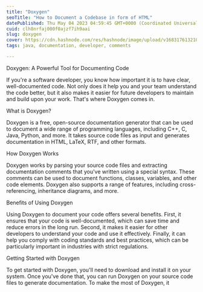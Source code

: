 ```yaml
---
title: "Doxygen"
seoTitle: "How to Document a Codebase in form of HTML"
datePublished: Thu May 04 2023 04:59:45 GMT+0000 (Coordinated Universal Time)
cuid: clh8nrfaj000f0ajzf7ih9aai
slug: doxygen
cover: https://cdn.hashnode.com/res/hashnode/image/upload/v1683176132107/24d466d2-5ec6-4a6d-8291-f782c3db1f20.png
tags: java, documentation, developer, comments

---
```


Doxygen: A Powerful Tool for Documenting Code

If you're a software developer, you know how important it is to have clear, well-documented code. Not only does it help you and your team understand the code better, but it also makes it easier for future developers to maintain and build upon your work. That's where Doxygen comes in.

What is Doxygen?

Doxygen is a free, open-source documentation generator that can be used to document a wide range of programming languages, including C++, C, Java, Python, and more. It takes source code files as input and generates documentation in HTML, LaTeX, RTF, and other formats.

How Doxygen Works

Doxygen works by parsing your source code files and extracting documentation comments that you've written using a special syntax. These comments can be used to document functions, classes, variables, and other code elements. Doxygen also supports a range of features, including cross-referencing, inheritance diagrams, and more.

Benefits of Using Doxygen

Using Doxygen to document your code offers several benefits. First, it ensures that your code is well-documented, which can save time and reduce errors in the long run. Second, it makes it easier for other developers to understand your code and use it effectively. Finally, it can help you comply with coding standards and best practices, which can be particularly important in industries with strict regulations.

Getting Started with Doxygen

To get started with Doxygen, you'll need to download and install it on your system. Once you've done that, you can run Doxygen on your source code files to generate documentation. To make the most of Doxygen, it
